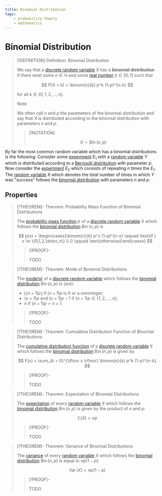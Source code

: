 ```yaml
---
title: Binomial Distribution
tags:
    - probability-theory
    - mathematics
---
```


# Binomial Distribution

>[!DEFINITION] Definition: Binomial Distribution
>
>We say that a [discrete random variable](Random%20Variables.md#Discrete%20Random%20Variable) $X$ has a **binomial distribution** if there exist some $n \in \mathbb{N}$ and some [real number](../../Algebra/Fields/The%20Real%20Numbers/index.md) $p \in [0;1]$ such that
>
>$$
>P(X = k) = \binom{n}{k} p^k (1-p)^{n-k}
>$$
>
>for all $k \in \{0,1,2,\dotsc, n\}$.
>
>>[!NOTE]
>>
>>We often call $n$ and $p$ the parameters of the binomial distribution and say that $X$ is distributed according to the binomial distribution with parameters $n$ and $p$.
>>
>
>>[!NOTATION]
>>
>>$$
>>X \sim \mathop{\operatorname{Bin}}(n, p)
>>$$
>>
>

By far the most common random variable which has a binomial distributions is the following. Consider some [experiment](../Experiments.md) $E_1$ with a [random variable](Random%20Variables.md) $Y$ which is distributed according to a [Bernoulli distribution](Bernoulli%20Distribution.md) with parameter $p$. Now consider the [experiment](../Experiments.md) $E_2$ which consists of repeating $n$ times the $E_1$. The [random variable](Random%20Variables.md) $X$ which denotes the total number of times in which $Y$ was "success" follows the [binomial distribution](Binomial%20Distribution.md) with parameters $n$ and $p$.

## Properties

>[!THEOREM]- Theorem: Probability Mass Function of Binomial Distributions
>
>The [probability mass function](Random%20Variables.md#Probability%20Mass%20Functions) $p$ of a [discrete random variable](Random%20Variables.md#Discrete%20Random%20Variables) $X$ which follows the [binomial distribution](Binomial%20Distribution.md) $\mathop{\operatorname{Bin}}(n, p)$ is
>
>$$
>p(x) = \begin{cases}\binom{n}{k} p^x (1-p)^{n-x} \qquad \text{if } x \in \{0,1,2,\dotsc,n\} \\ 0 \qquad \text{otherwise}\end{cases}
>$$
>
>>[!PROOF]-
>>
>>TODO
>>
>

>[!THEOREM]- Theorem: Mode of Binomial Distributions
>
>The [mode(s)](Random%20Variables.md#Probability%20Mass%20Functions) of a [discrete random variable](Random%20Variables.md) which follows the [binomial distribution](Binomial%20Distribution.md) $\operatorname{Bin}(n, p)$ is (are):
>-  $\lfloor (n+1)p \rfloor$ if $(n+1)p$ is $0$ or a noninteger;
>- $(n+1)p$ and $(n+1)p - 1$ if $(n+1)p \in \{1, 2, \dotsc, n\}$;
>- $n$ if $(n+1)p = n+1$.
>
>>[!PROOF]-
>>
>>TODO
>>
>

>[!THEOREM]- Theorem: Cumulative Distribution Function of Binomial Distributions
>
>The [cumulative distribution function](Random%20Variables.md#Cumulative%20Distribution%20Function) of a [discrete random variable](Random%20Variables.md) $X$ which follows the [binomial distribution](Binomial%20Distribution.md) $\operatorname{Bin}(n,p)$ is given by
>
>$$
>F(x) = \sum_{k = 0}^{\lfloor x \rfloor} \binom{n}{k} p^k (1-p)^{n-k}
>$$
>
>>[!PROOF]-
>>
>>TODO
>>
>

>[!THEOREM]- Theorem: Expectation of Binomial Distributions
>
>The [expectation](Expectation.md) of every [random variable](Random%20Variables.md) $X$ which follows the [binomial distribution](Binomial%20Distribution.md) $\mathop{\operatorname{Bin}}(n,p)$ is given by the product of $n$ and $p$:
>
>$$
>\mathbb{E}(X) = np
>$$
>
>>[!PROOF]-
>>
>>TODO
>>
>

>[!THEOREM]- Theorem: Variance of Binomial Distributions
>
>The [variance](Variance%20and%20Standard%20Deviation.md) of every [random variable](Random%20Variables.md) $X$ which follows the [binomial distribution](Binomial%20Distribution.md) $\mathop{\operatorname{Bin}}(n,p)$ is equal to $np(1-p)$:
>
>$$
>\operatorname{Var}(X) = np(1-p)
>$$
>
>>[!PROOF]-
>>
>>TODO
>>
>